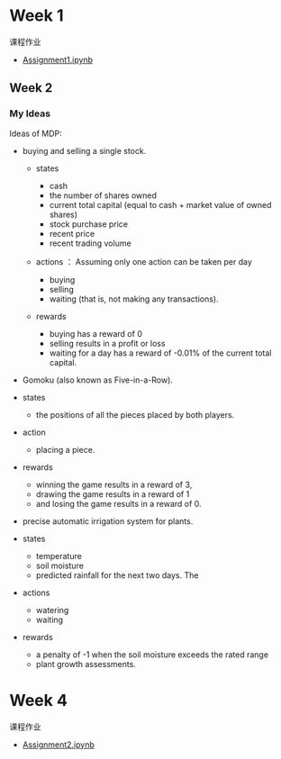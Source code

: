 # Week 1

课程作业

- [Assignment1.ipynb](C:\xujian\eipi10\xuxiangwen.github.io\_notes\05-ai\47-rl\fundamentals_of_reinforcement_learning\week1\Bandits\Assignment1.ipynb)

## Week 2

### My Ideas

Ideas of MDP:

- buying and selling a single stock. 
  - states 
    - cash
    - the number of shares owned
    - current total capital (equal to cash + market value of owned shares)
    - stock purchase price
    - recent price
    - recent trading volume

  - actions ： Assuming only one action can be taken per day
    - buying
    - selling
    - waiting (that is, not making any transactions). 

  - rewards
    - buying has a reward of 0
    - selling results in a profit or loss
    - waiting for a day has a reward of -0.01% of the current total capital. 

-  Gomoku (also known as Five-in-a-Row). 
  - states 
    - the positions of all the pieces placed by both players. 

  - action
    - placing a piece. 

  - rewards 
    - winning the game results in a reward of 3, 
    - drawing the game results in a reward of 1
    - and losing the game results in a reward of 0.  

-  precise automatic irrigation system for plants. 
  - states
    - temperature
    - soil moisture
    - predicted rainfall for the next two days. The 

  - actions
    - watering 
    - waiting

  - rewards 
    - a penalty of -1 when the soil moisture exceeds the rated range
    - plant growth assessments.  


# Week 4

课程作业

- [Assignment2.ipynb](C:\xujian\eipi10\xuxiangwen.github.io\_notes\05-ai\47-rl\fundamentals_of_reinforcement_learning\week4\DynamicProgramming\Assignment2.ipynb)

